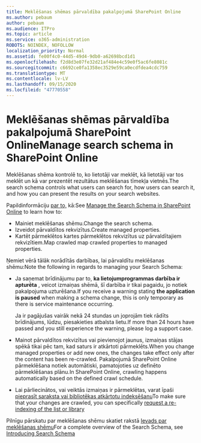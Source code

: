 ```yaml
---
title: Meklēšanas shēmas pārvaldība pakalpojumā SharePoint Online
ms.author: pebaum
author: pebaum
ms.audience: ITPro
ms.topic: article
ms.service: o365-administration
ROBOTS: NOINDEX, NOFOLLOW
localization_priority: Normal
ms.assetid: fe00f4c0-44d5-49d4-9db0-a62698bcd1d1
ms.openlocfilehash: f2d8d3e07fe32d21af484e4c59e0f5ac6fe8081c
ms.sourcegitcommit: c6692ce0fa1358ec3529e59ca0ecdfdea4cdc759
ms.translationtype: MT
ms.contentlocale: lv-LV
ms.lasthandoff: 09/15/2020
ms.locfileid: "47770558"
---
```

# <a name="manage-search-schema-in-sharepoint-online"></a><span data-ttu-id="2e4df-102">Meklēšanas shēmas pārvaldība pakalpojumā SharePoint Online</span><span class="sxs-lookup"><span data-stu-id="2e4df-102">Manage search schema in SharePoint Online</span></span>

<span data-ttu-id="2e4df-103">Meklēšanas shēma kontrolē to, ko lietotāji var meklēt, kā lietotāji var tos meklēt un kā var prezentēt rezultātus meklēšanas tīmekļa vietnēs.</span><span class="sxs-lookup"><span data-stu-id="2e4df-103">The search schema controls what users can search for, how users can search it, and how you can present the results on your search websites.</span></span> 

<span data-ttu-id="2e4df-104">Papildinformāciju [par to,](https://docs.microsoft.com/sharepoint/manage-search-schema) kā:</span><span class="sxs-lookup"><span data-stu-id="2e4df-104">See [Manage the Search Schema in SharePoint Online](https://docs.microsoft.com/sharepoint/manage-search-schema) to learn how to:</span></span> 
- <span data-ttu-id="2e4df-105">Mainiet meklēšanas shēmu.</span><span class="sxs-lookup"><span data-stu-id="2e4df-105">Change the search schema.</span></span>
- <span data-ttu-id="2e4df-106">Izveidot pārvaldītos rekvizītus.</span><span class="sxs-lookup"><span data-stu-id="2e4df-106">Create managed properties.</span></span>
- <span data-ttu-id="2e4df-107">Kartēt pārmeklētos kartes pārmeklētos rekvizītus uz pārvaldītajiem rekvizītiem.</span><span class="sxs-lookup"><span data-stu-id="2e4df-107">Map crawled map crawled properties to managed properties.</span></span>

<span data-ttu-id="2e4df-108">Ņemiet vērā tālāk norādītās darbības, lai pārvaldītu meklēšanas shēmu:</span><span class="sxs-lookup"><span data-stu-id="2e4df-108">Note the following in regards to managing your Search Schema:</span></span>

- <span data-ttu-id="2e4df-109">Ja saņemat brīdinājumu par to, **ka lietojumprogrammas darbība ir apturēta** , veicot izmaiņas shēmā, šī darbība ir tikai pagaidu, jo notiek pakalpojuma uzturēšana.</span><span class="sxs-lookup"><span data-stu-id="2e4df-109">If you receive a warning stating **the application is paused** when making a schema change, this is only temporary as there is service maintenance occurring.</span></span> 

    <span data-ttu-id="2e4df-110">Ja ir pagājušas vairāk nekā 24 stundas un joprojām tiek rādīts brīdinājums, lūdzu, piesakieties atbalsta lietu.</span><span class="sxs-lookup"><span data-stu-id="2e4df-110">If more than 24 hours have passed and you still experience the warning, please log a support case.</span></span>
- <span data-ttu-id="2e4df-111">Mainot pārvaldītos rekvizītus vai pievienojot jaunus, izmaiņas stājas spēkā tikai pēc tam, kad saturs ir atkārtoti pārmeklēts.</span><span class="sxs-lookup"><span data-stu-id="2e4df-111">When you change managed properties or add new ones, the changes take effect only after the content has been re-crawled.</span></span> <span data-ttu-id="2e4df-112">Pakalpojumā SharePoint Online pārmeklēšana notiek automātiski, pamatojoties uz definēto pārmeklēšanas plānu.</span><span class="sxs-lookup"><span data-stu-id="2e4df-112">In SharePoint Online, crawling happens automatically based on the defined crawl schedule.</span></span>
- <span data-ttu-id="2e4df-113">Lai pārliecinātos, vai veiktās izmaiņas ir pārmeklētas, varat īpaši [pieprasīt saraksta vai bibliotēkas atkārtotu indeksēšanu](https://docs.microsoft.com/sharepoint/manage-search-schema#request-re-indexing-of-a-document-library-or-list)</span><span class="sxs-lookup"><span data-stu-id="2e4df-113">To make sure that your changes are crawled, you can specifically [request a re-indexing of the list or library](https://docs.microsoft.com/sharepoint/manage-search-schema#request-re-indexing-of-a-document-library-or-list)</span></span> 

<span data-ttu-id="2e4df-114">Pilnīgu pārskatu par meklēšanas shēmu skatiet rakstā [Ievads par meklēšanas shēmu](https://blogs.technet.microsoft.com/tothesharepoint/2012/11/25/introducing-search-schema-for-sharepoint-2013/)</span><span class="sxs-lookup"><span data-stu-id="2e4df-114">For a complete overview of the Search Schema, see [Introducing Search Schema](https://blogs.technet.microsoft.com/tothesharepoint/2012/11/25/introducing-search-schema-for-sharepoint-2013/)</span></span> 


